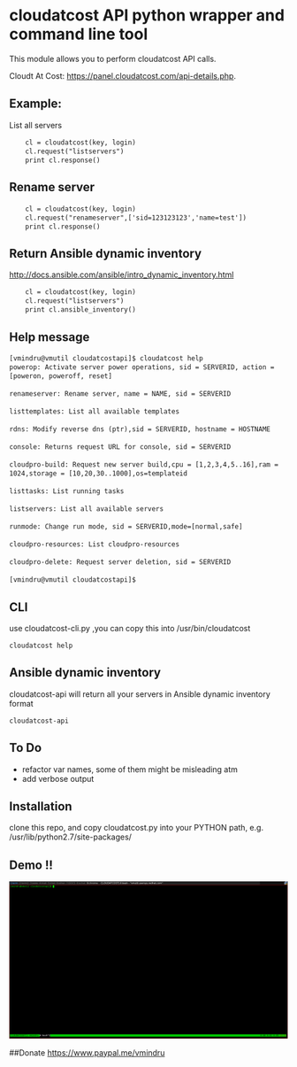 # cloudatcost API python wrapper and command line tool

This module allows you to perform cloudatcost API calls.

Cloudt At Cost: https://panel.cloudatcost.com/api-details.php.

## Example:
List all servers
```
    cl = cloudatcost(key, login)
    cl.request("listservers")
    print cl.response()
```
## Rename server
```
    cl = cloudatcost(key, login)
    cl.request("renameserver",['sid=123123123','name=test'])
    print cl.response()
```
## Return Ansible dynamic inventory
http://docs.ansible.com/ansible/intro_dynamic_inventory.html
```
    cl = cloudatcost(key, login)
    cl.request("listservers")
    print cl.ansible_inventory()
```
## Help message 
```
[vmindru@vmutil cloudatcostapi]$ cloudatcost help
powerop: Activate server power operations, sid = SERVERID, action = [poweron, poweroff, reset]

renameserver: Rename server, name = NAME, sid = SERVERID

listtemplates: List all available templates

rdns: Modify reverse dns (ptr),sid = SERVERID, hostname = HOSTNAME

console: Returns request URL for console, sid = SERVERID

cloudpro-build: Request new server build,cpu = [1,2,3,4,5..16],ram = 1024,storage = [10,20,30..1000],os=templateid

listtasks: List running tasks

listservers: List all available servers

runmode: Change run mode, sid = SERVERID,mode=[normal,safe]

cloudpro-resources: List cloudpro-resources

cloudpro-delete: Request server deletion, sid = SERVERID

[vmindru@vmutil cloudatcostapi]$ 
```


## CLI

use cloudatcost-cli.py ,you can copy this into /usr/bin/cloudatcost 
```
cloudatcost help
```

## Ansible dynamic inventory 

cloudatcost-api will return all your servers in Ansible dynamic inventory format

```
cloudatcost-api
```

## To Do

* refactor var names, some of them might be misleading atm
* add verbose output

## Installation

clone this repo, and copy cloudatcost.py into your PYTHON path, e.g. /usr/lib/python2.7/site-packages/ 

## Demo !! 
![](/examples/example.gif)

##Donate 
https://www.paypal.me/vmindru
